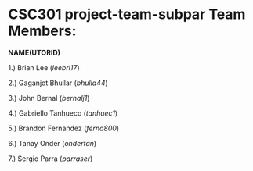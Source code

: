 CSC301 project-team-subpar Team Members:
=======================================================
**NAME(UTORID)**

1.) Brian Lee (*leebri17*)

2.) Gaganjot Bhullar (*bhulla44*)

3.) John Bernal (*bernalj1*)

4.) Gabriello Tanhueco (*tanhuec1*)

5.) Brandon Fernandez (*ferna800*)

6.) Tanay Onder (*ondertan*)

7.) Sergio Parra (*parraser*)
